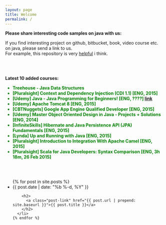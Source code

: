 ```yaml
---
layout: page
title: Welcome
permalink: /
---
```


**Please share interesting code samples on java with us:**

If you find interesting project on github, bitbucket, book, video course etc. on java, please send a link to us.  
For example, this repository is very <a href="https://github.com/iluwatar/java-design-patterns">helpful</a> i think.

<br/><br/>


**Latest 10 added courses:**

<ul>
<li style="color:green"><strong>Treehouse - Java Data Structures</strong></li>
<li style="color:green"><strong>[Pluralsight] Context and Dependency Injection (CDI 1.1) [ENG, 2015]</strong></li>
<li style="color:green"><strong>[Udemy] Java - Java Programming for Beginners! [ENG, ????] <a href="https://www.udemy.com/java-programming-java-java/">link</a></strong></li>
<li style="color:green"><strong>[Udemy] Apache Tomcat 8 [ENG, 2015]</strong></li>
<li style="color:green"><strong>[CBTNuggets] Google App Engine Qualified Developer [ENG, 2015]</strong></li>
<li style="color:green"><strong>[Udemy] Master Object Oriented Design in Java - Projects + Solutions [ENG, 2014]</strong></li>
<li style="color:green"><strong>[InfiniteSkills] Hibernate and Java Persistence API (JPA) Fundamentals [ENG, 2015]</strong></li>
<li style="color:green"><strong>[Lynda] Up and Running with Java [ENG, 2015]</strong></li>
<li style="color:green"><strong>[Pluralsight] Introduction to Integration With Apache Camel [ENG, 2015]</strong></li>
<li style="color:green"><strong>[Pluralsight] Scala for Java Developers: Syntax Comparison [ENG, 3h 18m, 26 Feb 2015]</strong></li>

</ul>


<br/><br/>

<div class="home">

  <ul class="post-list">
    {% for post in site.posts %}
      <li>
        <span class="post-meta">{{ post.date | date: "%b %-d, %Y" }}</span>

        <h2>
          <a class="post-link" href="{{ post.url | prepend: site.baseurl }}">{{ post.title }}</a>
        </h2>
      </li>
    {% endfor %}
  </ul>


</div>
